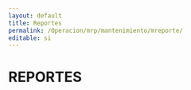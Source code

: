 ```yaml
---
layout: default
title: Reportes
permalink: /Operacion/mrp/mantenimiento/mreporte/
editable: si
---
```


# REPORTES

